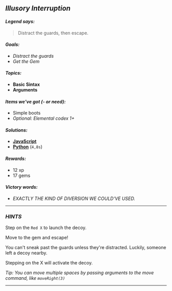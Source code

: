## _Illusory Interruption_

#### _Legend says:_
> Distract the guards, then escape.

#### _Goals:_
+ _Distract the guards_
+ _Get the Gem_

#### _Topics:_
+ **Basic Sintax**
+ **Arguments**

#### _Items we've got (- or need):_
+ Simple boots
+ _Optional: Elemental codex 1+_

#### _Solutions:_
+ **[JavaScript](illusoryInterruption.js)**
+ **[Python](illusory_interruption.py)** (`4,8s`)

#### _Rewards:_
+ 12 xp
+ 17 gems

#### _Victory words:_
+ _EXACTLY THE KIND OF DIVERSION WE COULD'VE USED._

___

### _HINTS_

Step on the `Red X` to launch the decoy.

Move to the gem and escape!

You can't sneak past the guards unless they're distracted. Luckily, someone left a decoy nearby.

Stepping on the X will activate the decoy.

_Tip: You can move multiple spaces by passing arguments to the move command, like `moveRight(3)`_

___
